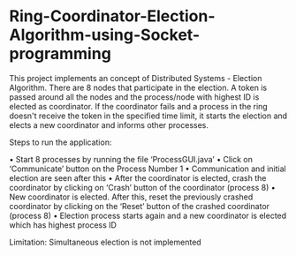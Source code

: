 # Ring-Coordinator-Election-Algorithm-using-Socket-programming
This project implements an concept of Distributed Systems - Election Algorithm. There are 8 nodes that participate in the election. A token is passed around all the nodes and the process/node with highest ID is elected as coordinator. If the coordinator fails and a process in the ring doesn't receive the token in the specified time limit, it starts the election and elects a new coordinator and informs other processes. 

Steps to run the application:

•	Start 8 processes by running the file ‘ProcessGUI.java’
•	Click on ‘Communicate’ button on the Process Number 1 
•	Communication and initial election are seen after this
•	After the coordinator is elected, crash the coordinator by clicking on ‘Crash’ button of the coordinator (process 8)
•	New coordinator is elected. After this, reset the previously crashed coordinator by clicking on the ‘Reset’ button of the crashed coordinator (process 8)
•	Election process starts again and a new coordinator is elected which has highest process ID

Limitation:
Simultaneous election is not implemented
